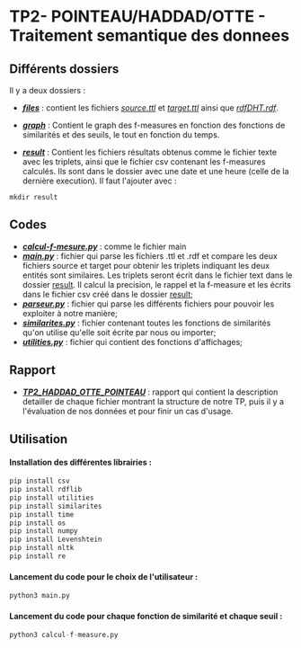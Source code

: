 # TP2- POINTEAU/HADDAD/OTTE - Traitement semantique des donnees


## Différents dossiers

Il y a deux dossiers : 

 * [***files***](https://github.com/Gaby269/TP2-POINTEAU-HADDAD-OTTE_Traitement-semantique-des-donnees/tree/main/files) : contient les fichiers [_source.ttl_](https://github.com/Gaby269/TP2-POINTEAU-HADDAD-OTTE_Traitement-semantique-des-donnees/blob/main/files/source.ttl) et [_target.ttl_](https://github.com/Gaby269/TP2-POINTEAU-HADDAD-OTTE_Traitement-semantique-des-donnees/blob/main/files/target.ttl) ainsi que [_rdfDHT.rdf_](https://github.com/Gaby269/TP2-POINTEAU-HADDAD-OTTE_Traitement-semantique-des-donnees/blob/main/files/refDHT.rdf).
 
 * [***graph***](https://github.com/Gaby269/TP2-POINTEAU-HADDAD-OTTE_Traitement-semantique-des-donnees/tree/main/graph) : Contient le graph des f-measures en fonction des fonctions de similarités et des seuils, le tout en fonction du temps.
   
 * [***result***](https://github.com/Gaby269/TP2-POINTEAU-HADDAD-OTTE_Traitement-semantique-des-donnees/tree/main/results) : Contient les fichiers résultats obtenus comme le fichier texte avec les triplets, ainsi que le fichier csv contenant les f-measures calculés. Ils sont dans le dossier avec une date et une heure (celle de la dernière execution). Il faut l'ajouter avec :
 ```
 mkdir result
 ```


## Codes

* [***calcul-f-mesure.py***](https://github.com/Gaby269/TP2-POINTEAU-HADDAD-OTTE_Traitement-semantique-des-donnees/blob/main/calcul-f-mesure.py) : comme le fichier main 
* [***main.py***](https://github.com/Gaby269/TP2-POINTEAU-HADDAD-OTTE_Traitement-semantique-des-donnees/blob/main/main.py) : fichier qui parse les fichiers .ttl et .rdf et compare les deux fichiers source et target pour obtenir les triplets indiquant les deux entités sont similaires. Les triplets seront écrit dans le fichier text dans le dossier [result](https://github.com/Gaby269/TP2-POINTEAU-HADDAD-OTTE_Traitement-semantique-des-donnees/tree/main/result). Il calcul la precision, le rappel et la f-measure et les écrits dans le fichier csv créé dans le dossier [result](https://github.com/Gaby269/TP2-POINTEAU-HADDAD-OTTE_Traitement-semantique-des-donnees/tree/main/result);
* [***parseur.py***](https://github.com/Gaby269/TP2-POINTEAU-HADDAD-OTTE_Traitement-semantique-des-donnees/blob/main/parseur.py) : fichier qui parse les différents fichiers pour pouvoir les exploiter à notre manière;
* [***similarites.py***](https://github.com/Gaby269/TP2-POINTEAU-HADDAD-OTTE_Traitement-semantique-des-donnees/blob/main/similarites.py) : fichier contenant toutes les fonctions de similarités qu'on utilise qu'elle soit écrite par nous ou importer;
* [***utilities.py***](https://github.com/Gaby269/TP2-POINTEAU-HADDAD-OTTE_Traitement-semantique-des-donnees/blob/main/utilities.py) : fichier qui contient des fonctions d'affichages;

## Rapport
* [***TP2_HADDAD_OTTE_POINTEAU***](https://github.com/Gaby269/TP2-POINTEAU-HADDAD-OTTE_Traitement-semantique-des-donnees/blob/main/TP2_HADDAD_OTTE_POINTEAU.pdf) : rapport qui contient la description detailler de chaque fichier montrant la structure de notre TP, puis il y a l'évaluation de nos données et pour finir un cas d'usage.

## Utilisation

#### Installation des différentes librairies : 

```python
pip install csv
pip install rdflib
pip install utilities
pip install similarites
pip install time
pip install os
pip install numpy
pip install Levenshtein
pip install nltk
pip install re
```

#### Lancement du code pour le choix de l'utilisateur : 

```python
python3 main.py
```

#### Lancement du code pour chaque fonction de similarité et chaque seuil : 

```python
python3 calcul-f-measure.py
```

